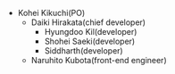 * Kohei Kikuchi(PO)
  * Daiki Hirakata(chief developer)
    * Hyungdoo Kil(developer)
    * Shohei Saeki(developer)
    * Siddharth(developer)
  * Naruhito Kubota(front-end engineer)
